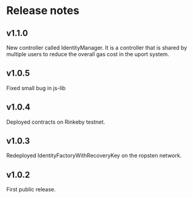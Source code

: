 # Release notes

## v1.1.0
New controller called IdentityManager. It is a controller that is shared by multiple users to reduce the overall gas cost in the uport system.

## v1.0.5
Fixed small bug in js-lib

## v1.0.4
Deployed contracts on Rinkeby testnet.

## v1.0.3
Redeployed IdentityFactoryWithRecoveryKey on the ropsten network.

## v1.0.2
First public release.
